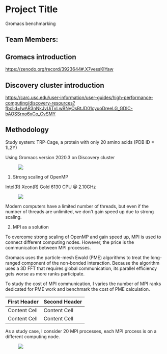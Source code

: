 # Project Title

Gromacs benchmarking

## Team Members:

## Gromacs introduction
https://zenodo.org/record/3923644#.X7vessKIYaw

## Discovery cluster introduction
https://carc.usc.edu/user-information/user-guides/high-performance-computing/discovery-resources?fbclid=IwAR3nNkJvUiTvLwBNyOsBtJD01cyuoDreeLG_GDIC-bAOSSrno6xCo_CvSMY

## Methodology
Study system: TRP-Cage, a protein with only 20 amino acids (PDB ID = 1L2Y)

Using Gromacs version 2020.3 on Discovery cluster
<figure>
  <img src="https://github.com/hoatrinhusc/Gromacs-benchmark/blob/main/trp_vmd.png"/>
</figure>

1. Strong scaling of OpenMP

Intel(R) Xeon(R) Gold 6130 CPU @ 2.10GHz
<figure>
  <img src="https://github.com/hoatrinhusc/Gromacs-benchmark/blob/main/1MPI-OpenMP.png"/>
</figure>

Modern computers have a limited number of threads, but even if the number of threads are unlimited, we don't gain speed up due to strong scaling.

2. MPI as a solution

To overcome strong scaling of OpenMP and gain speed up, MPI is used to connect different computing nodes. However, the price is the communication between MPI processes.

Gromacs uses the particle-mesh Ewald (PME) algorithms to treat the long-ranged component of the non-bonded interaction. Because the algorithm uses a 3D FFT that requires global communication, its parallel efficiency gets worse as more ranks participate. 

To study the cost of MPI communication, I varies the number of MPI ranks dedicated for PME work and benchmark the cost of PME calculation.

| First Header  | Second Header |
| ------------- | ------------- |
| Content Cell  | Content Cell  |
| Content Cell  | Content Cell  |


As a study case, I consider 20 MPI processes, each MPI process is on a different computing node. 
<figure>
  <img src="https://github.com/hoatrinhusc/Gromacs-benchmark/blob/main/MPI_PME.png"/>
</figure>



